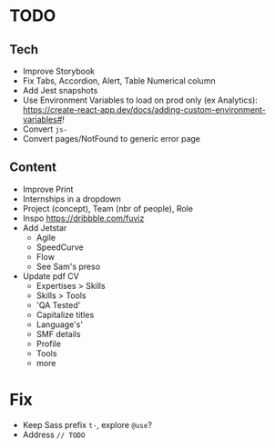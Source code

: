 # TODO

## Tech

- Improve Storybook
- Fix Tabs, Accordion, Alert, Table Numerical column
- Add Jest snapshots
- Use Environment Variables to load on prod only (ex Analytics): https://create-react-app.dev/docs/adding-custom-environment-variables#!
- Convert `js-`
- Convert pages/NotFound to generic error page

## Content

- Improve Print
- Internships in a dropdown
- Project (concept), Team (nbr of people), Role
- Inspo https://dribbble.com/fuviz
- Add Jetstar
  - Agile
  - SpeedCurve
  - Flow
  - See Sam's preso
- Update pdf CV
  - Expertises > Skills
  - Skills > Tools
  - 'QA Tested'
  - Capitalize titles
  - Language's'
  - SMF details
  - Profile
  - Tools
  - more

# Fix

- Keep Sass prefix `t-`, explore `@use`?
- Address `// TODO`
